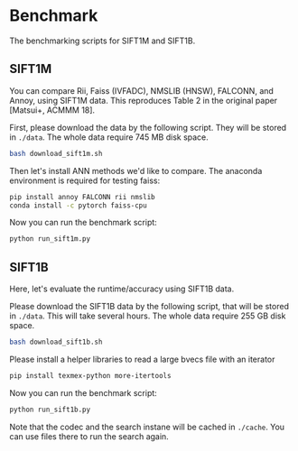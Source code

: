# Benchmark

The benchmarking scripts for SIFT1M and SIFT1B.

## SIFT1M
You can compare Rii, Faiss (IVFADC), NMSLIB (HNSW), FALCONN, and Annoy, using SIFT1M data. This reproduces Table 2 in the original paper [Matsui+, ACMMM 18].

First, please download the data by the following script. They will be stored in `./data`.
The whole data require 745 MB disk space.
```bash
bash download_sift1m.sh
```

Then let's install ANN methods we'd like to compare. The anaconda environment is required for testing faiss:
```bash
pip install annoy FALCONN rii nmslib
conda install -c pytorch faiss-cpu
```

Now you can run the benchmark script:
```bash
python run_sift1m.py
```



## SIFT1B

Here, let's evaluate the runtime/accuracy using SIFT1B data.

Please download the SIFT1B data by the following script, that will be stored in `./data`.
This will take several hours. The whole data require 255 GB disk space.
```bash
bash download_sift1b.sh
```

Please install a helper libraries to read a large bvecs file with an iterator
```bash
pip install texmex-python more-itertools
```

Now you can run the benchmark script:
```bash
python run_sift1b.py
```

Note that the codec and the search instane will be cached in `./cache`. You can use files there to run the search again.
